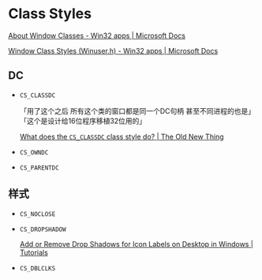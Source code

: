 # Class Styles
[About Window Classes - Win32 apps | Microsoft Docs](https://docs.microsoft.com/en-us/windows/win32/winmsg/about-window-classes)

[Window Class Styles (Winuser.h) - Win32 apps | Microsoft Docs](https://docs.microsoft.com/en-us/windows/win32/winmsg/window-class-styles)

## DC
- `CS_CLASSDC`

  「用了这个之后 所有这个类的窗口都是同一个DC句柄 甚至不同进程的也是」  
  「这个是设计给16位程序移植32位用的」

  [What does the `CS_CLASSDC` class style do? | The Old New Thing](https://devblogs.microsoft.com/oldnewthing/20060602-00/?p=30993)

- `CS_OWNDC`

- `CS_PARENTDC`

## 样式
- `CS_NOCLOSE`

- `CS_DROPSHADOW`

  [Add or Remove Drop Shadows for Icon Labels on Desktop in Windows | Tutorials](https://www.tenforums.com/tutorials/126714-add-remove-drop-shadows-icon-labels-desktop-windows.html?__cf_chl_jschl_tk__=444e297aa764819cdac16d9a541f9a998e4fbeea-1604671907-0-Adb_9ydbXUYmDeeI1p6MZoq6bbi9B9wUyamSZOg36LP6QezrA-4IUjopvxIgdbhsAI4p6ZayQRkLtEKxwI1inxTNAeKOH98ohOitmr6LZFHrUDNlas9Gan-DRVzA33BBdy7Z8C7bDpq40eePbz9kHfH9HHTT7f6HUMuxgsGvLfwgO5KcgDJJlHsn6N5YYzz3M2sqk7hVZRdtEo1H8GAvGdElCldp-Rj0IvWiAgi7AYwE7k1uxCGJNiOafOa7KjMSayiGH2jG1EncyB70GTBrM4JBGkJr5DJPM6EmM1AJcI8T3I3-Qp37_sZZmniWIZVCun7c4zWwXArJYbDIIz7bHh6SylLMFyVD-6ZnjLgaCoTsi5ZpYxuurFh1rH3S6rSnew)

- `CS_DBLCLKS`
